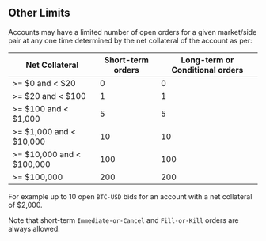 ## Other Limits

Accounts may have a limited number of open orders for a given market/side pair at any one time determined by the net collateral of the account as per:

| Net Collateral | Short-term orders | Long-term or Conditional orders |
| -------------- | ----------------- | ------------------------------- |
| >= $0 and < $20          | 0                 | 0                               |
| >= $20 and < $100         | 1                 | 1                               |
| >= $100 and < $1,000       | 5                 | 5                               |
| >= $1,000 and < $10,000      | 10                | 10                              |
| >= $10,000 and < $100,000     | 100               | 100                             |
| >= $100,000      | 200               | 200                             |

For example up to 10 open `BTC-USD` bids for an account with a net collateral of $2,000.

Note that short-term `Immediate-or-Cancel` and `Fill-or-Kill` orders are always allowed.
